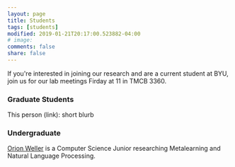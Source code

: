 ```yaml
---
layout: page
title: Students
tags: [students]
modified: 2019-01-21T20:17:00.523882-04:00
# image:
comments: false
share: false
---
```

If you're interested in joining our research and are a current student at BYU, join us for our lab meetings Firday at 11 in TMCB 3360.

### Graduate Students

This person (link): short blurb

### Undergraduate

[Orion Weller](http://orionweller.github.io) is a Computer Science Junior researching Metalearning and Natural Language Processing.
